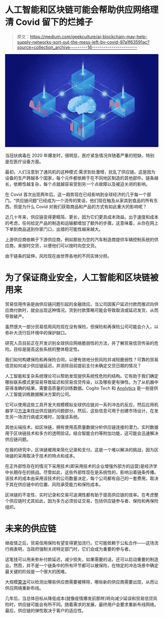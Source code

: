 # 人工智能和区块链可能会帮助供应网络理清 Covid 留下的烂摊子

> 原文：<https://medium.com/geekculture/ai-blockchain-may-help-supply-networks-sort-out-the-mess-left-by-covid-97a1f63591ac?source=collection_archive---------16----------------------->

![](img/f1b2e6fbcc987bf6bf356e07872b3cf9.png)

当冠状病毒在 2020 年爆发时，很明显，医疗紧急情况伴随着严重的短缺，特别是在医疗设备方面。

最初，人们注意到了通风机的这种模式:需求到处激增，扰乱了供应链。这是因为设备的生产跨越多个国家，每个元件都依赖于在不同地区制造的其他部件。链条越长，依赖性越复杂，每个点就越容易受到另一个点故障以及被迫关闭的影响。

在 Covid 首次出现两年后，这一趋势现在已经影响到全球经济的几乎每一个部门。“供应链问题”已经成为一个流传的笑话，他们现在触及从家具到食品的所有东西。但是为什么 Covid 对我们获取商品和产品的方式有如此重大的影响呢？

近几十年来，供应链变得更精简、更长，因为它们更具成本效益。出于速度和成本的考虑，任何给定产品的制造和运输都增加了额外的步骤。这意味着，从你在网上下单到商品送到你家门口，出错的可能性越来越大。

上游供应商依赖于下游供应商，例如那些为您的汽车制造商提供车辆控制系统的供应商，来按时交货，以便他们可以按时向您交货。

由于链条的延伸，风险现在由世界各地的不同实体分担。

# 为了保证商业安全，人工智能和区块链被用来

贸易信用传染是由供应链问题引起的金融效应。当公司因客户延迟付款而推迟向供应商付款时，就会出现这种情况。货到付款策略可能会导致取消或延迟发货，从而导致破产。

虽然很大一部分贸易信用风险现在没有保险，但保险和再保险公司可能会介入，以弥补大流行后环境中的保护缺口。

研究人员目前正在开发识别全球供应网络脆弱性的方法，并了解贸易信贷传染的危险。目标是提高这些系统的整体稳定性。

我们如何构建保险和再保险合同，以便有效地分担风险并减轻脆弱性？可靠的贸易信贷如何减少供应链延迟，并消除目前提前支付未确定交货日期的情况？

人工智能和复杂系统理论可以帮助发现提供系统性危险的结构。它有助于我们确定哪些联系模式更容易导致延迟和贸易信贷传染，以及哪些更有弹性。为了从机器中获得准确的结果，需要高质量的训练数据。Cogito Tech 和 [Anolytics](https://www.anolytics.ai/) 是一些提供人工智能训练数据解决方案的公司。

它可以使用这些工具开发大规模模拟全球供应链对一系列冲击的反应，然后应用机器学习[方法](https://www.cogitotech.com/blog/how-to-hire-a-remote-machine-learning-engineer)来找出供应链的问题部分。然后，这些信息可用于创建市场设计，在发生另一场流行病或灾难时，加强该系统。

其他尖端技术，如区块链，拥有使用高质量数据分析供应链连接的潜力。实时数据用于区块链技术和多方的透明验证。结合智能合约等附加功能，这可能会迅速解决供应链问题。

在我的研究中，区块链被用来简化记录和支付。这是一个难以解决的挑战，因为区块链的采用取决于技术的特点和成本。

在正外部性存在的情况下采用技术(即采用技术的企业增强外部方的运营)是经济学中长期存在的挑战。尽管如此，这些外部性现在是系统性的，影响沿着链条传播。该技术的成本由采用该技术的公司数量决定，每个公司都有自己的一套费用，取决于其在供应链中的位置、风险承受能力和保险成本。

区块链的不变性、实时记录和交易可追溯性都有助于提高供应链的效率。在考虑整个供应链时尤其如此，因为多方必须验证交易，包括供应链参与者、保险和再保险组织。

# 未来的供应链

继疫情之后，贸易信用保险有望变得更加流行。它可能依赖于公私合作——这场流行病表明，当政府强制关闭特定部门时，它们会成为重要的参与者。

这笔钱可以用来弥补付款延迟，减少损失，如果需要的话，还可以启动重要的制造业。然而，并不是一个链条中的所有环节都可以被保险，在特定的冲击场景中确定最关键的阶段是一个很大的困难。

大规模[算法](/cogitotech/5-different-types-of-machine-learning-algorithms-you-should-know-ebc636739927)可以检测出哪些供应商需要被移除，哪些新的供应商需要出现，从而让供应网络重新布线。

几年后，当总体目标从降低成本(就像疫情爆发前那样)转向减少延误和贸易信贷风险时，供应链可能会有所不同。随着需求的发展，最终用户会要求重新布线网络。最后，供应链的弹性取决于客户的适应性。